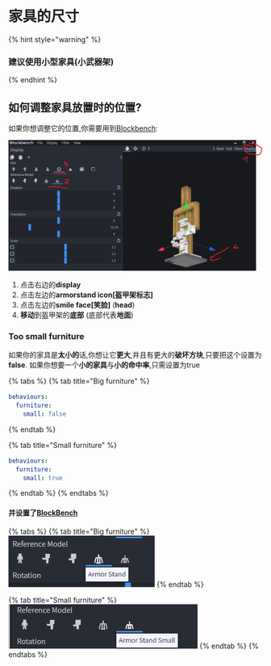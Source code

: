 # 家具的尺寸

{% hint style="warning" %}
### 建议使用小型家具(小武器架)
{% endhint %}

## 如何调整家具放置时的位置?

如果你想调整它的位置,你需要用到[Blockbench](../item-properties/resource/creating-3d-models.md):

![](<../../../../.gitbook/assets/immagine (8).png>)

1. 点击右边的**display**
2. 点击左边的**armorstand icon\[盔甲架标志]**
3. 点击左边的**smile face\[笑脸]** (**head**)
4. **移动**到盔甲架的**底部** (底部代表**地面**)

### Too small furniture

如果你的家具是**太小的**话,你想让它**更大**,并且有更大的**破坏方块**,只要把这个设置为**false**. 如果你想要一个**小的家具**与**小的命中率**,只需设置为true

{% tabs %}
{% tab title="Big furniture" %}
```yaml
behaviours:
  furniture:
    small: false
```
{% endtab %}

{% tab title="Small furniture" %}
```yaml
behaviours:
  furniture:
    small: true
```
{% endtab %}
{% endtabs %}

#### 并设置了[BlockBench](../item-properties/resource/creating-3d-models.md)

{% tabs %}
{% tab title="Big furniture" %}
![](<../../../../.gitbook/assets/immagine (9).png>)
{% endtab %}

{% tab title="Small furniture" %}
![](<../../../../.gitbook/assets/immagine (10).png>)
{% endtab %}
{% endtabs %}
